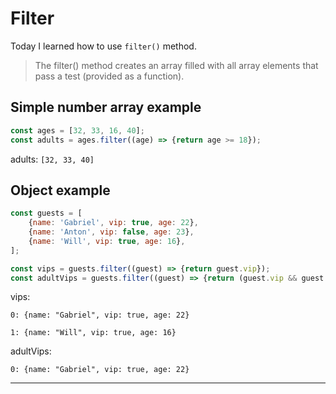 # Filter

Today I learned how to use ```filter()``` method.

> The filter() method creates an array filled with all array elements that pass a test (provided as a function).


## Simple number array example

```javascript
const ages = [32, 33, 16, 40];
const adults = ages.filter((age) => {return age >= 18});
```
adults:
```[32, 33, 40]```

## Object example

```javascript
const guests = [
    {name: 'Gabriel', vip: true, age: 22},
    {name: 'Anton', vip: false, age: 23},
    {name: 'Will', vip: true, age: 16},
];

const vips = guests.filter((guest) => {return guest.vip});
const adultVips = guests.filter((guest) => {return (guest.vip && guest.age >=18)});
```

vips:

```0: {name: "Gabriel", vip: true, age: 22}```

```1: {name: "Will", vip: true, age: 16}```

adultVips:

```0: {name: "Gabriel", vip: true, age: 22}```

---
